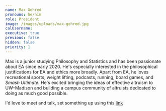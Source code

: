 ```yaml
---
name: Max Gehred
pronouns: he/him
role: President
image: /images/uploads/max-gehred.jpg
calUsername:
executive: true
previous: false
hidden: false
priority: 1
---
```

Max is a junior studying Philosophy and Statistics and has been passionate about EA since early 2020. He's especially interested in the philosophical justifications for EA and ethics more broadly. Apart from EA, he loves recreational sports, weight lifting, podcasts, running, board games, and *Smash Ultimate*. He's excited bringing the ideas of effective altruism to UW–Madison and building a campus community of altruists dedicated to doing as much good possible.

I'd love to meet and talk, set something up using this&nbsp;[link](https://calendly.com/maxgehred/30min)